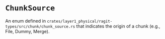 # `ChunkSource`

An enum defined in `crates/layer1_physical/ragit-types/src/chunk/chunk_source.rs` that indicates the origin of a chunk (e.g., File, Dummy, Merge).